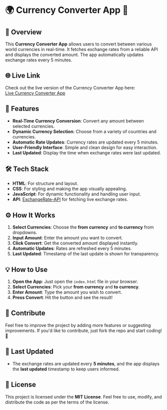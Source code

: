 # 🌍 Currency Converter App 💱

## 📌 Overview
This **Currency Converter App** allows users to convert between various world currencies in real-time. It fetches exchange rates from a reliable API and displays the converted amount. The app automatically updates exchange rates every 5 minutes.

## 🌐 Live Link
Check out the live version of the Currency Converter App here:  
[Live Currency Converter App](https://rm550-github.io/Currency-Converter)

## 🔑 Features
- **Real-Time Currency Conversion**: Convert any amount between selected currencies.
- **Dynamic Currency Selection**: Choose from a variety of countries and currencies.
- **Automatic Rate Updates**: Currency rates are updated every 5 minutes.
- **User-Friendly Interface**: Simple and clean design for easy interaction.
- **Last Updated**: Display the time when exchange rates were last updated.

## 🛠 Tech Stack
- **HTML**: For structure and layout.
- **CSS**: For styling and making the app visually appealing.
- **JavaScript**: For dynamic functionality and handling user input.
- **API**: [ExchangeRate-API](https://www.exchangerate-api.com/) for fetching live exchange rates.

## ⚙️ How It Works
1. **Select Currencies**: Choose the **from currency** and **to currency** from dropdowns.
2. **Input Amount**: Enter the amount you want to convert.
3. **Click Convert**: Get the converted amount displayed instantly.
4. **Automatic Updates**: Rates are refreshed every 5 minutes.
5. **Last Updated**: Timestamp of the last update is shown for transparency.

## 💡 How to Use
1. **Open the App**: Just open the `index.html` file in your browser.
2. **Select Currencies**: Pick your **from currency** and **to currency**.
3. **Enter Amount**: Type the amount you wish to convert.
4. **Press Convert**: Hit the button and see the result!

## 🎯 Contribute
Feel free to improve the project by adding more features or suggesting improvements. If you'd like to contribute, just fork the repo and start coding! 🙌

## 📅 Last Updated
- The exchange rates are updated every **5 minutes**, and the app displays the **last updated** timestamp to keep users informed.

## 📜 License
This project is licensed under the **MIT License**. Feel free to use, modify, and distribute the code as per the terms of the license.
